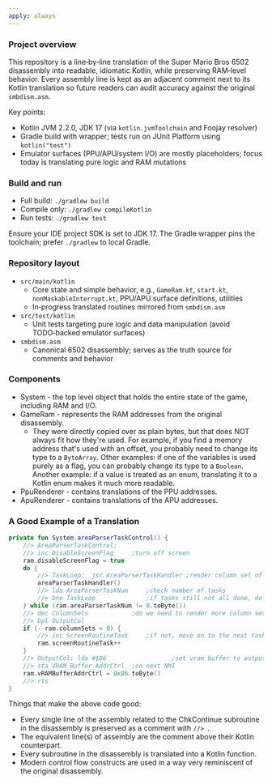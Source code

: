```yaml
---
apply: always
---
```


### Project overview
This repository is a line‑by‑line translation of the Super Mario Bros 6502 disassembly into readable, idiomatic Kotlin, while preserving RAM‑level behavior. Every assembly line is kept as an adjacent comment next to its Kotlin translation so future readers can audit accuracy against the original `smbdism.asm`.

Key points:
- Kotlin JVM 2.2.0, JDK 17 (via `kotlin.jvmToolchain` and Foojay resolver)
- Gradle build with wrapper; tests run on JUnit Platform using `kotlin("test")`
- Emulator surfaces (PPU/APU/system I/O) are mostly placeholders; focus today is translating pure logic and RAM mutations

### Build and run
- Full build: `./gradlew build`
- Compile only: `./gradlew compileKotlin`
- Run tests: `./gradlew test`

Ensure your IDE project SDK is set to JDK 17. The Gradle wrapper pins the toolchain; prefer `./gradlew` to local Gradle.

### Repository layout
- `src/main/kotlin`
    - Core state and simple behavior, e.g., `GameRam.kt`, `start.kt`, `nonMaskableInterrupt.kt`, PPU/APU surface definitions, utilities
    - In‑progress translated routines mirrored from `smbdism.asm`
- `src/test/kotlin`
    - Unit tests targeting pure logic and data manipulation (avoid TODO‑backed emulator surfaces)
- `smbdism.asm`
    - Canonical 6502 disassembly; serves as the truth source for comments and behavior

### Components

- System - the top level object that holds the entire state of the game, including RAM and I/O.
- GameRam - represents the RAM addresses from the original disassembly.
    - They were directly copied over as plain bytes, but that does NOT always fit how they're used.  For example, if you find a memory address that's used with an offset, you probably need to change its type to a `ByteArray`.  Other examples: if one of the variables is used purely as a flag, you can probably change its type to a `Boolean`.  Another example: if a value is treated as an enum, translating it to a Kotlin enum makes it much more readable.
- PpuRenderer - contains translations of the PPU addresses.
- ApuRenderer - contains translations of the APU addresses.

### A Good Example of a Translation

```kotlin
private fun System.areaParserTaskControl() {
    //> AreaParserTaskControl:
    //> inc DisableScreenFlag     ;turn off screen
    ram.disableScreenFlag = true
    do {
        //> TaskLoop:  jsr AreaParserTaskHandler ;render column set of current area
        areaParserTaskHandler()
        //> lda AreaParserTaskNum     ;check number of tasks
        //> bne TaskLoop              ;if tasks still not all done, do another one
    } while (ram.areaParserTaskNum != 0.toByte())
    //> dec ColumnSets            ;do we need to render more column sets?
    //> bpl OutputCol
    if (--ram.columnSets < 0) {
        //> inc ScreenRoutineTask     ;if not, move on to the next task
        ram.screenRoutineTask++
    }
    //> OutputCol: lda #$06                  ;set vram buffer to output rendered column set
    //> sta VRAM_Buffer_AddrCtrl  ;on next NMI
    ram.vRAMBufferAddrCtrl = 0x06.toByte()
    //> rts
}
```

Things that make the above code good:

- Every single line of the assembly related to the ChkContinue subroutine in the disassembly is preserved as a comment with `//> `.
- The equivalent line(s) of assembly are the comment above their Kotlin counterpart.
- Every subroutine in the disassembly is translated into a Kotlin function.
- Modern control flow constructs are used in a way very reminiscent of the original disassembly.

